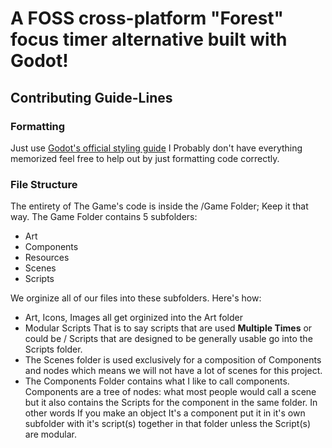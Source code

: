 # A FOSS cross-platform "Forest" focus timer alternative built with Godot!

## Contributing Guide-Lines

### Formatting
Just use [Godot's official styling guide](https://docs.godotengine.org/en/stable/tutorials/scripting/gdscript/gdscript_styleguide.html#code-order) I Probably don't have everything memorized feel free to help out by just formatting code correctly.

### File Structure
The entirety of The Game's code is inside the /Game Folder; Keep it that way.
The Game Folder contains 5 subfolders:
- Art
- Components
- Resources
- Scenes
- Scripts

We orginize all of our files into these subfolders.
Here's how:
- Art, Icons, Images all get orginized into the Art folder
- Modular Scripts That is to say scripts that are used **Multiple Times** or could be / Scripts that are designed to be generally usable go into the Scripts folder.
- The Scenes folder is used exclusively for a composition of Components and nodes which means we will not have a lot of scenes for this project.
- The Components Folder contains what I like to call components. Components are a tree of nodes: what most people would call a scene but it also contains the Scripts for the component in the same folder. In other words If you make an object It's a component put it in it's own subfolder with it's script(s) together in that folder unless the Script(s) are modular.
